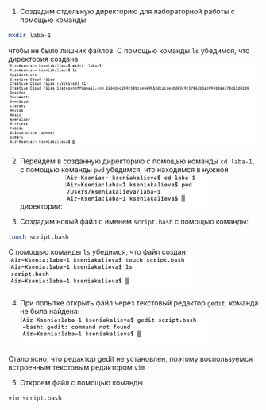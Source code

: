 1. Создадим отдельную директорию для лабораторной работы с помощью команды
```bash
mkdir laba-1
```
чтобы не было лишних файлов. С помощью команды `ls` убедимся, что директория создана:
![image](img1.png)


2. Перейдём в созданную директорию с помощью команды `cd laba-1`,  с помощью команды `pwd` убедимся, что находимся в нужной директории:
![image](img2.png)


3. Создадим новый файл с именем `script.bash` с помощью команды:
```bash
touch script.bash
```
С помощью команды `ls` убедимся, что файл создан
![image](img3.png)


4. При попытке открыть файл через текстовый редактор `gedit`, команда не была найдена:
![image](img4.png)

Стало ясно, что редактор gedit не установлен, поэтому воспользуемся встроенным текстовым редактором `vim`


5. Откроем файл с помощью команды
```bash
vim script.bash
```

